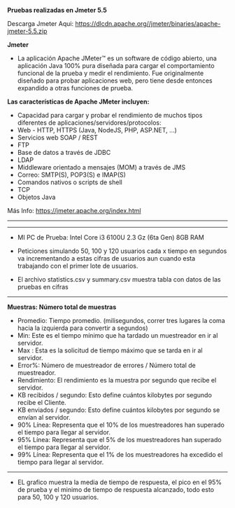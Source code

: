 **Pruebas realizadas en Jmeter 5.5**

Descarga Jmeter Aqui: https://dlcdn.apache.org//jmeter/binaries/apache-jmeter-5.5.zip

**Jmeter**

- La aplicación Apache JMeter™ es un software de código abierto, una aplicación Java 100% pura diseñada para cargar el comportamiento funcional de la prueba y medir el rendimiento. Fue originalmente diseñado para probar aplicaciones web, pero tiene desde entonces expandido a otras funciones de prueba.

**Las características de Apache JMeter incluyen:**

- Capacidad para cargar y probar el rendimiento de muchos tipos diferentes de aplicaciones/servidores/protocolos:
- Web - HTTP, HTTPS (Java, NodeJS, PHP, ASP.NET, ...)
- Servicios web SOAP / REST
- FTP
- Base de datos a través de JDBC
- LDAP
- Middleware orientado a mensajes (MOM) a través de JMS
- Correo: SMTP(S), POP3(S) e IMAP(S)
- Comandos nativos o scripts de shell
- TCP
- Objetos Java

Más Info: https://jmeter.apache.org/index.html

---
---
- MI PC de Prueba: Intel Core i3 6100U 2.3 Gz (6ta Gen) 8GB RAM

- Peticiones simulando 50, 100 y 120 usuarios cada x tiempo en segundos va incrementando a estas cifras de usuarios aun cuando esta trabajando con el primer lote de usuarios.

- El archivo statistics.csv y summary.csv muestra tabla con datos de las pruebas en cifras
---
**Muestras: Número total de muestras**

- Promedio: Tiempo promedio. (milisegundos, correr tres lugares la coma hacia la izquierda para convertir a segundos)
- Min: Este es el tiempo mínimo que ha tardado un muestreador en ir al servidor.
- Max : Esta es la solicitud de tiempo máximo que se tarda en ir al servidor.
- Error%: Número de muestreador de errores / Número total de muestreador.
- Rendimiento: El rendimiento es la muestra por segundo que recibe el servidor. 
- KB recibidos / segundo: Esto define cuántos kilobytes por segundo recibe el Cliente.
- KB enviados / segundo: Esto define cuántos kilobytes por segundo se envían al servidor.
- 90% Línea: Representa que el 10% de los muestreadores han superado el tiempo para llegar al servidor.
- 95% Línea: Representa que el 5% de los muestreadores han superado el tiempo para llegar al servidor.
- 99% Línea: Representa que el 1% de los muestreadores ha excedido el tiempo para llegar al servidor.
 
---
- EL grafico muestra la media de tiempo de respuesta, el pico en el 95% de prueba y el minimo de tiempo de respuesta alcanzado, todo esto para 50, 100 y 120 usuarios.